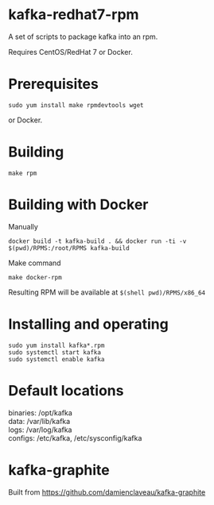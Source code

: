 # kafka-redhat7-rpm

A set of scripts to package kafka into an rpm.

Requires CentOS/RedHat 7 or Docker.

# Prerequisites

    sudo yum install make rpmdevtools wget

or Docker.

# Building

    make rpm

# Building with Docker

Manually

    docker build -t kafka-build . && docker run -ti -v $(pwd)/RPMS:/root/RPMS kafka-build

Make command

    make docker-rpm

Resulting RPM will be available at `$(shell pwd)/RPMS/x86_64`

# Installing and operating

    sudo yum install kafka*.rpm
    sudo systemctl start kafka
    sudo systemctl enable kafka

# Default locations

binaries: /opt/kafka  
data:     /var/lib/kafka  
logs:     /var/log/kafka  
configs:  /etc/kafka, /etc/sysconfig/kafka  

# kafka-graphite

Built from https://github.com/damienclaveau/kafka-graphite

